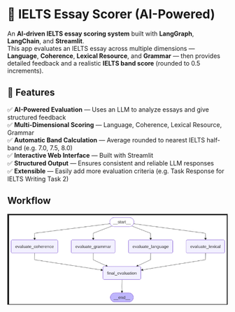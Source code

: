 # 🧠 IELTS Essay Scorer (AI-Powered)

An **AI-driven IELTS essay scoring system** built with **LangGraph**, **LangChain**, and **Streamlit**.  
This app evaluates an IELTS essay across multiple dimensions — **Language**, **Coherence**, **Lexical Resource**, and **Grammar** — then provides detailed feedback and a realistic **IELTS band score** (rounded to 0.5 increments).


## 🚀 Features

✅ **AI-Powered Evaluation** — Uses an LLM to analyze essays and give structured feedback  
✅ **Multi-Dimensional Scoring** — Language, Coherence, Lexical Resource, Grammar  
✅ **Automatic Band Calculation** — Average rounded to nearest IELTS half-band (e.g. 7.0, 7.5, 8.0)  
✅ **Interactive Web Interface** — Built with Streamlit  
✅ **Structured Output** — Ensures consistent and reliable LLM responses  
✅ **Extensible** — Easily add more evaluation criteria (e.g. Task Response for IELTS Writing Task 2)
## Workflow
![app-screenshot](https://github.com/Indroneel-roy/IELTSGraph/blob/main/workflow/workflow.png)
